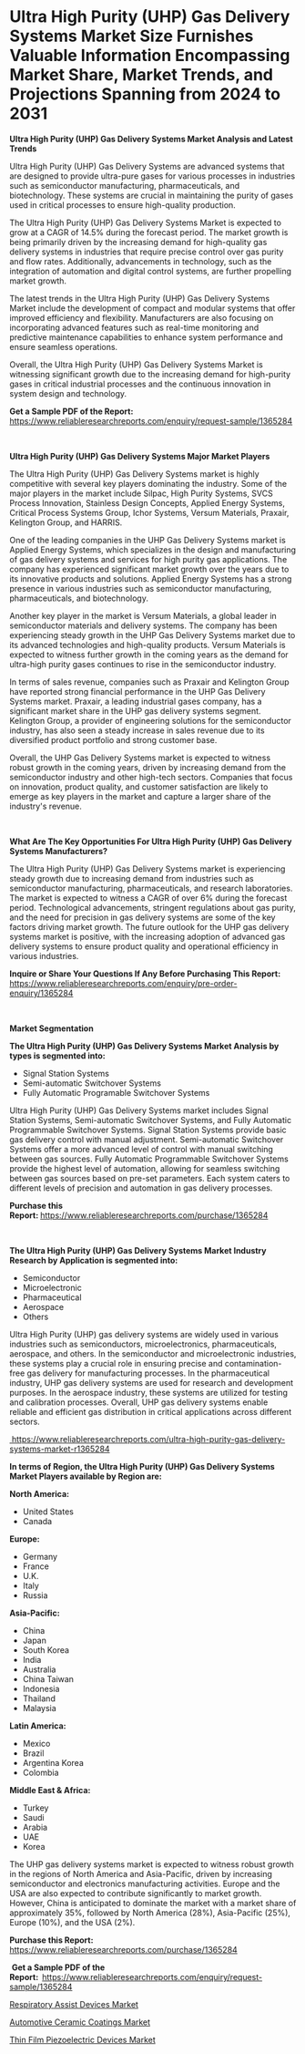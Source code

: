 <p><h1>Ultra High Purity (UHP) Gas Delivery Systems Market Size Furnishes Valuable Information Encompassing Market Share, Market Trends, and Projections Spanning from 2024 to 2031</h1></p><p><strong>Ultra High Purity (UHP) Gas Delivery Systems Market Analysis and Latest Trends</strong></p>
<p><p>Ultra High Purity (UHP) Gas Delivery Systems are advanced systems that are designed to provide ultra-pure gases for various processes in industries such as semiconductor manufacturing, pharmaceuticals, and biotechnology. These systems are crucial in maintaining the purity of gases used in critical processes to ensure high-quality production.</p><p>The Ultra High Purity (UHP) Gas Delivery Systems Market is expected to grow at a CAGR of 14.5% during the forecast period. The market growth is being primarily driven by the increasing demand for high-quality gas delivery systems in industries that require precise control over gas purity and flow rates. Additionally, advancements in technology, such as the integration of automation and digital control systems, are further propelling market growth.</p><p>The latest trends in the Ultra High Purity (UHP) Gas Delivery Systems Market include the development of compact and modular systems that offer improved efficiency and flexibility. Manufacturers are also focusing on incorporating advanced features such as real-time monitoring and predictive maintenance capabilities to enhance system performance and ensure seamless operations.</p><p>Overall, the Ultra High Purity (UHP) Gas Delivery Systems Market is witnessing significant growth due to the increasing demand for high-purity gases in critical industrial processes and the continuous innovation in system design and technology.</p></p>
<p><strong>Get a Sample PDF of the Report:&nbsp;</strong> <a href="https://www.reliableresearchreports.com/enquiry/request-sample/1365284">https://www.reliableresearchreports.com/enquiry/request-sample/1365284</a></p>
<p>&nbsp;</p>
<p><strong>Ultra High Purity (UHP) Gas Delivery Systems Major Market Players</strong></p>
<p><p>The Ultra High Purity (UHP) Gas Delivery Systems market is highly competitive with several key players dominating the industry. Some of the major players in the market include Silpac, High Purity Systems, SVCS Process Innovation, Stainless Design Concepts, Applied Energy Systems, Critical Process Systems Group, Ichor Systems, Versum Materials, Praxair, Kelington Group, and HARRIS.</p><p>One of the leading companies in the UHP Gas Delivery Systems market is Applied Energy Systems, which specializes in the design and manufacturing of gas delivery systems and services for high purity gas applications. The company has experienced significant market growth over the years due to its innovative products and solutions. Applied Energy Systems has a strong presence in various industries such as semiconductor manufacturing, pharmaceuticals, and biotechnology.</p><p>Another key player in the market is Versum Materials, a global leader in semiconductor materials and delivery systems. The company has been experiencing steady growth in the UHP Gas Delivery Systems market due to its advanced technologies and high-quality products. Versum Materials is expected to witness further growth in the coming years as the demand for ultra-high purity gases continues to rise in the semiconductor industry.</p><p>In terms of sales revenue, companies such as Praxair and Kelington Group have reported strong financial performance in the UHP Gas Delivery Systems market. Praxair, a leading industrial gases company, has a significant market share in the UHP gas delivery systems segment. Kelington Group, a provider of engineering solutions for the semiconductor industry, has also seen a steady increase in sales revenue due to its diversified product portfolio and strong customer base.</p><p>Overall, the UHP Gas Delivery Systems market is expected to witness robust growth in the coming years, driven by increasing demand from the semiconductor industry and other high-tech sectors. Companies that focus on innovation, product quality, and customer satisfaction are likely to emerge as key players in the market and capture a larger share of the industry's revenue.</p></p>
<p>&nbsp;</p>
<p><strong>What Are The Key Opportunities For Ultra High Purity (UHP) Gas Delivery Systems Manufacturers?</strong></p>
<p><p>The Ultra High Purity (UHP) Gas Delivery Systems market is experiencing steady growth due to increasing demand from industries such as semiconductor manufacturing, pharmaceuticals, and research laboratories. The market is expected to witness a CAGR of over 6% during the forecast period. Technological advancements, stringent regulations about gas purity, and the need for precision in gas delivery systems are some of the key factors driving market growth. The future outlook for the UHP gas delivery systems market is positive, with the increasing adoption of advanced gas delivery systems to ensure product quality and operational efficiency in various industries.</p></p>
<p><strong>Inquire or Share Your Questions If Any Before Purchasing This Report:</strong> <a href="https://www.reliableresearchreports.com/enquiry/pre-order-enquiry/1365284">https://www.reliableresearchreports.com/enquiry/pre-order-enquiry/1365284</a></p>
<p>&nbsp;</p>
<p><strong>Market Segmentation</strong></p>
<p><strong>The Ultra High Purity (UHP) Gas Delivery Systems Market Analysis by types is segmented into:</strong></p>
<p><ul><li>Signal Station Systems</li><li>Semi-automatic Switchover Systems</li><li>Fully Automatic Programable Switchover Systems</li></ul></p>
<p><p>Ultra High Purity (UHP) Gas Delivery Systems market includes Signal Station Systems, Semi-automatic Switchover Systems, and Fully Automatic Programmable Switchover Systems. Signal Station Systems provide basic gas delivery control with manual adjustment. Semi-automatic Switchover Systems offer a more advanced level of control with manual switching between gas sources. Fully Automatic Programmable Switchover Systems provide the highest level of automation, allowing for seamless switching between gas sources based on pre-set parameters. Each system caters to different levels of precision and automation in gas delivery processes.</p></p>
<p><strong>Purchase this Report:&nbsp;</strong><a href="https://www.reliableresearchreports.com/purchase/1365284">https://www.reliableresearchreports.com/purchase/1365284</a></p>
<p>&nbsp;</p>
<p><strong>The Ultra High Purity (UHP) Gas Delivery Systems Market Industry Research by Application is segmented into:</strong></p>
<p><ul><li>Semiconductor</li><li>Microelectronic</li><li>Pharmaceutical</li><li>Aerospace</li><li>Others</li></ul></p>
<p><p>Ultra High Purity (UHP) gas delivery systems are widely used in various industries such as semiconductors, microelectronics, pharmaceuticals, aerospace, and others. In the semiconductor and microelectronic industries, these systems play a crucial role in ensuring precise and contamination-free gas delivery for manufacturing processes. In the pharmaceutical industry, UHP gas delivery systems are used for research and development purposes. In the aerospace industry, these systems are utilized for testing and calibration processes. Overall, UHP gas delivery systems enable reliable and efficient gas distribution in critical applications across different sectors.</p></p>
<p><a href="https://www.reliableresearchreports.com/ultra-high-purity-gas-delivery-systems-market-r1365284">&nbsp;https://www.reliableresearchreports.com/ultra-high-purity-gas-delivery-systems-market-r1365284</a></p>
<p><strong>In terms of Region, the Ultra High Purity (UHP) Gas Delivery Systems Market Players available by Region are:</strong></p>
<p>
    <p> <strong> North America: </strong>
        <ul>
            <li>United States</li>
            <li>Canada</li>
        </ul>
        </p> 
    <p> <strong> Europe: </strong>
        <ul>
            <li>Germany</li>
            <li>France</li>
            <li>U.K.</li>
            <li>Italy</li>
            <li>Russia</li>
        </ul>
        </p> 
    <p> <strong> Asia-Pacific: </strong>
        <ul>
            <li>China</li>
            <li>Japan</li>
            <li>South Korea</li>
            <li>India</li>
            <li>Australia</li>
            <li>China Taiwan</li>
            <li>Indonesia</li>
            <li>Thailand</li>
            <li>Malaysia</li>
        </ul>
        </p> 
    <p> <strong> Latin America: </strong>
        <ul>
            <li>Mexico</li>
            <li>Brazil</li>
            <li>Argentina Korea</li>
            <li>Colombia</li>
        </ul>
        </p> 
    <p> <strong> Middle East & Africa: </strong>
        <ul>
            <li>Turkey</li>
            <li>Saudi</li>
            <li>Arabia</li>
            <li>UAE</li>
            <li>Korea</li>
        </ul>
    </p>
    </p>
<p><p>The UHP gas delivery systems market is expected to witness robust growth in the regions of North America and Asia-Pacific, driven by increasing semiconductor and electronics manufacturing activities. Europe and the USA are also expected to contribute significantly to market growth. However, China is anticipated to dominate the market with a market share of approximately 35%, followed by North America (28%), Asia-Pacific (25%), Europe (10%), and the USA (2%).</p></p>
<p><strong>Purchase this Report: </strong><a href="https://www.reliableresearchreports.com/purchase/1365284">https://www.reliableresearchreports.com/purchase/1365284</a></p>
<p>&nbsp;<strong>Get a Sample PDF of the Report:&nbsp;&nbsp;</strong><a href="https://www.reliableresearchreports.com/enquiry/request-sample/1365284">https://www.reliableresearchreports.com/enquiry/request-sample/1365284</a></p>
<p><strong></strong></p>
<p><p><a href="https://crocus-run-b5a.notion.site/Respiratory-Assist-Devices-Market-Outlook-Industry-Overview-and-Forecast-2024-to-2031-2267294f51ea43709abe1299b1d8be65">Respiratory Assist Devices Market</a></p><p><a href="https://silk-columnist-571.notion.site/Automotive-Ceramic-Coatings-Market-Research-Report-Its-History-and-Forecast-2024-to-2031-ec538428460d4c47be5aa9b45df43768">Automotive Ceramic Coatings Market</a></p><p><a href="https://gratis-rainforest-2ca.notion.site/Thin-Film-Piezoelectric-Devices-Market-Report-Reveals-the-Latest-Trends-And-Growth-Opportunities-of--0addd84a97574796a2c282ea70dc22a1">Thin Film Piezoelectric Devices Market</a></p></p>